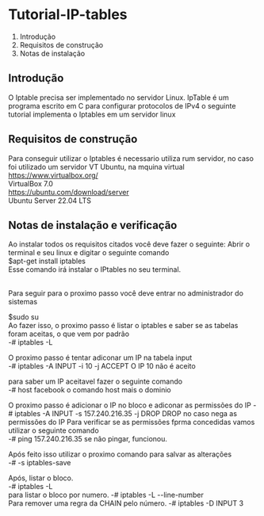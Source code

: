 # Tutorial-IP-tables
1. Introdução
2. Requisitos de construção 
3. Notas de instalação


Introdução
-----------
O Iptable precisa ser implementado no servidor Linux. IpTable é um programa escrito em C para configurar protocolos de IPv4
o seguinte tutorial implementa o Iptables em um servidor linux


Requisitos de construção
-------------
Para conseguir utilizar o Iptables é necessario utiliza rum servidor, no caso foi utilizado um servidor VT Ubuntu, na mquina virtual 
</br>
https://www.virtualbox.org/
</br>
VirtualBox 7.0
</br>
https://ubuntu.com/download/server
</br>
Ubuntu Server 22.04 LTS 



Notas de instalação e verificação
-------------
Ao instalar todos os requisitos citados você deve fazer o seguinte:
Abrir o terminal e seu linux e digitar o seguinte comando 
</br>
$apt-get install iptables
</br>
Esse comando irá instalar o IPtables no seu terminal.

</br>
Para seguir para o proximo passo você deve entrar no administrador do sistemas 
</br>

$sudo su
</br>
Ao fazer isso, o proximo passo é listar o iptables e saber se as tabelas foram aceitas, o que vem por padrão
</br>
-# iptables -L

O proximo passo é tentar adiconar um IP na tabela input
</br>
-# iptables -A INPUT -i 10 -j ACCEPT
O IP 10 não é aceito 


 para saber um IP aceitavel fazer o seguinte comando
 </br>
-# host facebook
o comando host mais o dominio

O proximo passo é adicionar o IP no bloco e adiconar as permissões do IP
-# iptables -A INPUT -s 157.240.216.35 -j DROP
DROP no caso nega as permissões do IP 
Para verificar se as permissões fprma concedidas vamos utilizar o seguinte comando
</br>
-# ping 157.240.216.35
se não pingar, funcionou. 

Após feito isso utilizar o proximo comando para salvar as alterações 
</br>
-# -s iptables-save

Após, listar o bloco.
</br>
-# iptables -L
</br>
para listar o bloco por numero.
-# iptables -L --line-number
</br>
Para remover uma regra da CHAIN pelo número.
-# iptables -D INPUT 3 



